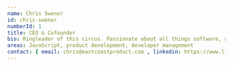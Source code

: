 ```yaml
---
name: Chris Swenor
id: chris-swenor
numberId: 1
title: CEO & Cofounder
bio: Ringleader of this circus. Passionate about all things software, and lean startup evangelist.
areas: JavaScript, product development, developer management
contact: { email: chris@eastcoastproduct.com , linkedin: https://www.linkedin.com/in/chrisswenor}
---
```

